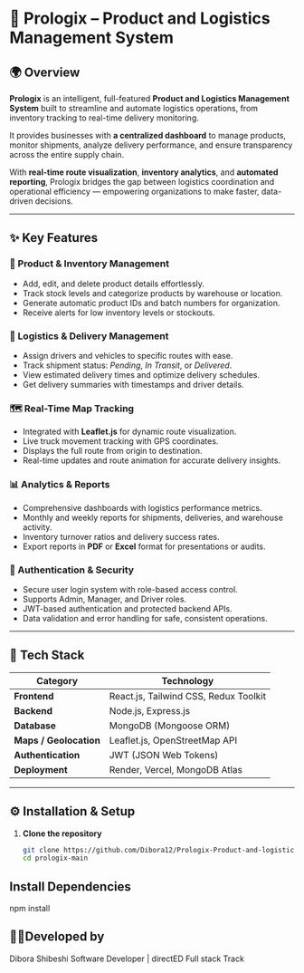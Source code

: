 # 🚚 **Prologix – Product and Logistics Management System**

## 🌍 **Overview**

**Prologix** is an intelligent, full-featured **Product and Logistics Management System** built to streamline and automate logistics operations, from inventory tracking to real-time delivery monitoring.  

It provides businesses with **a centralized dashboard** to manage products, monitor shipments, analyze delivery performance, and ensure transparency across the entire supply chain.  

With **real-time route visualization**, **inventory analytics**, and **automated reporting**, Prologix bridges the gap between logistics coordination and operational efficiency — empowering organizations to make faster, data-driven decisions.

---

## ✨ **Key Features**

### 🏢 Product & Inventory Management
- Add, edit, and delete product details effortlessly.  
- Track stock levels and categorize products by warehouse or location.  
- Generate automatic product IDs and batch numbers for organization.  
- Receive alerts for low inventory levels or stockouts.  

### 🚛 Logistics & Delivery Management
- Assign drivers and vehicles to specific routes with ease.  
- Track shipment status: *Pending*, *In Transit*, or *Delivered*.  
- View estimated delivery times and optimize delivery schedules.  
- Get delivery summaries with timestamps and driver details.  

### 🗺️ Real-Time Map Tracking
- Integrated with **Leaflet.js** for dynamic route visualization.  
- Live truck movement tracking with GPS coordinates.  
- Displays the full route from origin to destination.  
- Real-time updates and route animation for accurate delivery insights.  

### 📊 Analytics & Reports
- Comprehensive dashboards with logistics performance metrics.  
- Monthly and weekly reports for shipments, deliveries, and warehouse activity.  
- Inventory turnover ratios and delivery success rates.  
- Export reports in **PDF** or **Excel** format for presentations or audits.  

### 🔐 Authentication & Security
- Secure user login system with role-based access control.  
- Supports Admin, Manager, and Driver roles.  
- JWT-based authentication and protected backend APIs.  
- Data validation and error handling for safe, consistent operations.  

---

## 🧠 **Tech Stack**

| Category | Technology |
|-----------|-------------|
| **Frontend** | React.js, Tailwind CSS, Redux Toolkit |
| **Backend** | Node.js, Express.js |
| **Database** | MongoDB (Mongoose ORM) |
| **Maps / Geolocation** | Leaflet.js, OpenStreetMap API |
| **Authentication** | JWT (JSON Web Tokens) |
| **Deployment** | Render, Vercel, MongoDB Atlas |

---

## ⚙️ **Installation & Setup**

1. **Clone the repository**
   ```bash
   git clone https://github.com/Dibora12/Prologix-Product-and-logistics-management-system.git
   cd prologix-main
##  **Install Dependencies**
npm install

##   👩‍💻Developed by
Dibora Shibeshi
Software Developer | directED Full stack Track

